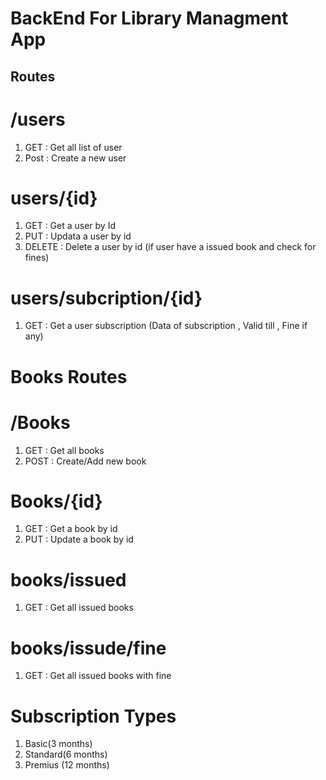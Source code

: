 # BackEnd For Library Managment App

## Routes

# /users 

 1. GET : Get all list of user
 2. Post : Create a new user

# users/{id}

 1. GET : Get a user by Id
 2. PUT : Updata a user by id
 3. DELETE : Delete a user by id (if user have a issued book and check for fines)

# users/subcription/{id}

1. GET : Get a user subscription (Data of subscription , Valid till , Fine if any)

# Books Routes

# /Books

1. GET : Get all books
2. POST : Create/Add new book

# Books/{id}

1. GET : Get a book by id
2. PUT : Update a book by id

# books/issued

1. GET : Get all issued books

# books/issude/fine

1. GET : Get all issued books with fine

# Subscription Types

1. Basic(3 months)
2. Standard(6 months)
3. Premius (12 months)

